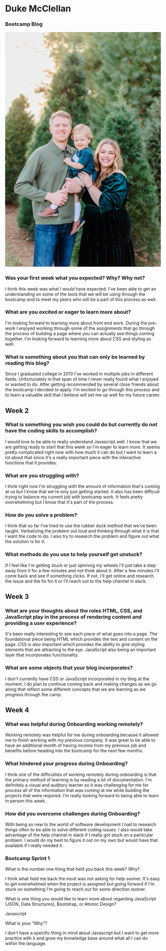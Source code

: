 # Duke McClellan
### Bootcamp Blog
![Family Photo](blog%20photo.jpeg)

### Was your first week what you expected? Why? Why not?

<p>I think this week was what I would have expected.  I've been able to get an understanding on some of the tools that we will be using through the bootcamp and to meet my peers who will be a part of this process as well.</p>

### What are you excited or eager to learn more about?

<p>I'm looking forward to learning more about front end work.  During the pre-work I enjoyed working through some of the assignments that go through the process of building a page where you can actually see things coming together. I'm looking forward to learning more about CSS and styling as well.</p>

### What is something about you that can only be learned by reading this blog?

<p>Since I graduated college in 2013 I've worked in multiple jobs in different fields.  Unfortunately in that span of time I never really found what I enjoyed or wanted to do. After getting recommended by several close friends about the bootcamp I decided to apply.  I'm excited to go through this process and to learn a valuable skill that I believe will set me up well for my future career.</p>





## Week 2

### What is something you wish you could do but currently do not have the coding skills to accomplish?

I would love to be able to really understand Javascript well.  I know that we are getting ready to start that this week so I'm eager to learn more.  It seems pretty complicated right now with how much it can do but I want to learn a lot about that since it's a really important piece with the interactive functions that it provides. 


### What are you struggling with?

I think right now I'm struggling with the amount of information that's coming at us but I know that we're only just getting started.  It also has been difficult trying to balance my current job with bootcamp work.  It feels pretty overwhelming but I know that it's part of the process.  


### How do you solve a problem? 

I think that so far I've tried to use the rubber duck method that we've been taught.  Verbalizing the problem out loud and thinking through what it is that I want the code to do.  I also try to research the problem and figure out what the solution is for it.  


### What methods do you use to help yourself get unstuck?

If I feel like I'm getting stuck or just spinning my wheels I'll just take a step away from it for a few minutes and not think about it.  After a few minutes I'll come back and see if something clicks.  If not, I'll get online and research the issue and the fix for it or I'll reach out to the help channel in slack. 


## Week 3 

### What are your thoughts about the roles HTML, CSS, and JavaScript play in the process of rendering content and providing a user experience?

It's been really interesting to see each piece of what goes into a page.  The foundational piece being HTML which provides the text and content on the page.  CSS is also important which provides the ability to give styling elements that are attracting to the eye.  JavaScript also being an important layer that incorporates functionality.  


### What are some objects that your blog incorporates?

I don't currently have CSS or JavaScript incorporated in my blog at the moment.  I do plan to continue coming back and making changes as we go along that reflect some different concepts that we are learning as we progress through the camp. 


## Week 4

### What was helpful during Onboarding working remotely?

Working remotely was helpful for me during onboarding because it allowed me to finish working with my previous company.  It was great to be able to have an additional month of having income from my previous job and benefits before heading into the bootcamp for the next few months.  


### What hindered your progress during Onboarding?

I think one of the difficulties of working remotely during onboarding is that the primary method of learning is by reading a lot of documentation.  I'm definitely a visual and auditory learner so it was challenging for me for process all of the information that was coming at me while building the projects that were required.  I'm really looking forward to being able to learn in person this week.

### How did you overcome challenges during Onboarding?

With being so new to the world of software development I had to research things often to be able to solve different coding issues.  I also would take advantage of the help channel in slack if I really got stuck on a particular problem.  I would do my best to figure it out on my own but would have that available if I really needed it.  

### Bootcamp Sprint 1

What is the number one thing that held you back this week? Why?

I think what held me back the most was not asking for help sooner.  It's easy to get overwhelmed when the project is assigned but going forward if I'm stuck on something I'm going to reach out for some direction sooner. 

What is one thing you would like to learn more about regarding JavaScript (JSON, Data Structures), Bootstrap, or Atomic Design?

Javascript 

What is your “Why”?

I don't have a specific thing in mind about Javascript but I want to get more practice with it and grow my knowledge base around what all I can do within the language.  







